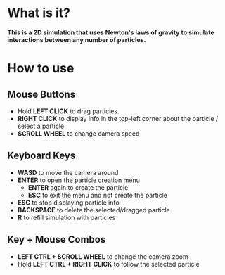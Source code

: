 # What is it?

**This is a 2D simulation that uses Newton's laws of gravity to simulate interactions between any number of particles.**

# How to use

## Mouse Buttons

- Hold **LEFT CLICK** to drag particles.
- **RIGHT CLICK** to display info in the top-left corner about the particle / select a particle
- **SCROLL WHEEL** to change camera speed

## Keyboard Keys

- **WASD** to move the camera around
- **ENTER** to open the particle creation menu
  - **ENTER** again to create the particle
  - **ESC** to exit the menu and not create the particle
- **ESC** to stop displaying particle info
- **BACKSPACE** to delete the selected/dragged particle
- **R** to refill simulation with particles

## Key + Mouse Combos

- **LEFT CTRL + SCROLL WHEEL** to change the camera zoom
- Hold **LEFT CTRL + RIGHT CLICK** to follow the selected particle
